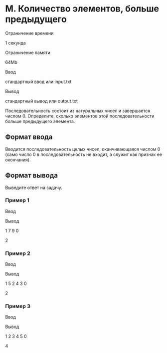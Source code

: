M. Количество элементов, больше предыдущего
===========================================

Ограничение времени

1 секунда

Ограничение памяти

64Mb

Ввод

стандартный ввод или input.txt

Вывод

стандартный вывод или output.txt

Последовательность состоит из натуральных чисел и завершается числом 0. Определите, сколько элементов этой последовательности больше предыдущего элемента.

Формат ввода
------------

Вводится последовательность целых чисел, оканчивающаяся числом 0 (само число 0 в последовательность не входит, а служит как признак ее окончания).

Формат вывода
-------------

Выведите ответ на задачу.

### Пример 1

Ввод

Вывод

1
7
9
0

2

### Пример 2

Ввод

Вывод

1
5
2
4
3
0

2

### Пример 3

Ввод

Вывод

1
2
3
4
5
0

4